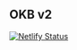 ## OKB v2

[![Netlify Status](https://api.netlify.com/api/v1/badges/1e6a9a43-b799-4c1e-b6f9-7bb4877b1b0f/deploy-status)](https://app.netlify.com/sites/okb/deploys)
